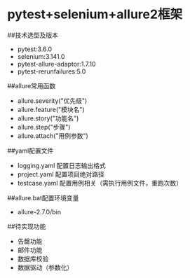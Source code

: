 # pytest+selenium+allure2框架

##技术选型及版本
- pytest:3.6.0
- selenium:3.141.0
- pytest-allure-adaptor:1.7.10
- pytest-rerunfailures:5.0

##allure常用函数

- allure.severity("优先级")
- allure.feature("模块名")
- allure.story("功能名")
- allure.step("步骤")
- allure.attach("用例参数")

##yaml配置文件
- logging.yaml  配置日志输出格式
- project.yaml  配置项目绝对路径
- testcase.yaml 配置用例相关（需执行用例文件，重跑次数）

##allure.bat配置环境变量
- allure-2.7.0/bin

##待实现功能
- 告罄功能
- 邮件功能
- 数据库校验
- 数据驱动（参数化）
